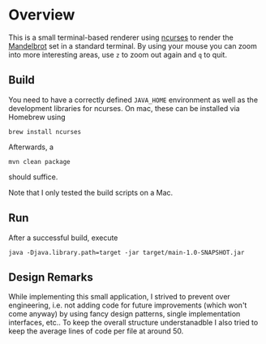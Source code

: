 # Overview

This is a small terminal-based renderer using [ncurses](https://en.wikipedia.org/wiki/Ncurses) to render the [Mandelbrot](https://en.wikipedia.org/wiki/Mandelbrot_set) set in a standard terminal. By using your mouse you can zoom into more interesting areas, use `z` to zoom out again and `q` to quit.


## Build

You need to have a correctly defined `JAVA_HOME` environment as well as the development libraries for ncurses. On mac, these can be installed via Homebrew using

    brew install ncurses

Afterwards, a

    mvn clean package

should suffice.

Note that I only tested the build scripts on a Mac. 

## Run

After a successful build, execute

    java -Djava.library.path=target -jar target/main-1.0-SNAPSHOT.jar

## Design Remarks

While implementing this small application, I strived to prevent over engineering, i.e. not adding code for future improvements (which won't come anyway) by using fancy design patterns, single implementation interfaces, etc.. To keep the overall structure understanadble I also tried to keep the average lines of code per file at around 50.
